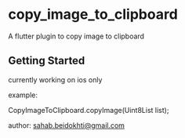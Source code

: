 # copy_image_to_clipboard

A flutter plugin to copy image to clipboard

## Getting Started

currently working on ios only

example:

  CopyImageToClipboard.copyImage(Uint8List list);


author: sahab.beidokhti@gmail.com

